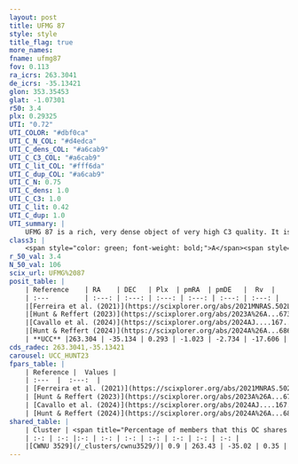 ```yaml
---
layout: post
title: UFMG 87
style: style
title_flag: true
more_names: 
fname: ufmg87
fov: 0.113
ra_icrs: 263.3041
de_icrs: -35.13421
glon: 353.35453
glat: -1.07301
r50: 3.4
plx: 0.29325
UTI: "0.72"
UTI_COLOR: "#dbf0ca"
UTI_C_N_COL: "#d4edca"
UTI_C_dens_COL: "#a6cab9"
UTI_C_C3_COL: "#a6cab9"
UTI_C_lit_COL: "#fff6da"
UTI_C_dup_COL: "#a6cab9"
UTI_C_N: 0.75
UTI_C_dens: 1.0
UTI_C_C3: 1.0
UTI_C_lit: 0.42
UTI_C_dup: 1.0
UTI_summary: |
    UFMG 87 is a rich, very dense object of very high C3 quality. It is poorly studied in the literature. This object shares a very small percentage of members with a later reported entry.
class3: |
    <span style="color: green; font-weight: bold;">A</span><span style="color: green; font-weight: bold;">A</span>
r_50_val: 3.4
N_50_val: 106
scix_url: UFMG%2087
posit_table: |
    | Reference    | RA    | DEC   | Plx  | pmRA  | pmDE   |  Rv  |
    | :---         | :---: | :---: | :---: | :---: | :---: | :---: |
    |[Ferreira et al. (2021)](https://scixplorer.org/abs/2021MNRAS.502L..90F) | 263.283 | -35.135 | 0.317 | -1.041 | -2.655 | -- |
    |[Hunt & Reffert (2023)](https://scixplorer.org/abs/2023A%26A...673A.114H) | 263.299 | -35.136 | 0.284 | -1.01 | -2.72 | 41.662 |
    |[Cavallo et al. (2024)](https://scixplorer.org/abs/2024AJ....167...12C) | 263.29 | -35.136 | 0.286 | -- | -- | -- |
    |[Hunt & Reffert (2024)](https://scixplorer.org/abs/2024A%26A...686A..42H) | 263.299 | -35.136 | 0.284 | -1.01 | -2.72 | 41.662 |
    | **UCC** |263.304 | -35.134 | 0.293 | -1.023 | -2.734 | -17.606 | 
cds_radec: 263.3041,-35.13421
carousel: UCC_HUNT23
fpars_table: |
    | Reference |  Values |
    | :---  |  :---:  |
    | [Ferreira et al. (2021)](https://scixplorer.org/abs/2021MNRAS.502L..90F) | `E(B-V)=1.55, Dmod=11.7, logt=8.5` |
    | [Hunt & Reffert (2023)](https://scixplorer.org/abs/2023A%26A...673A.114H) | `AV50=4.762, diffAV50=2.274, MOD50=12.512, logAge50=7.792` |
    | [Cavallo et al. (2024)](https://scixplorer.org/abs/2024AJ....167...12C) | `AV50=4.98, dMod50=11.53, logAge50=7.76, [Fe/H]50=-0.99` |
    | [Hunt & Reffert (2024)](https://scixplorer.org/abs/2024A%26A...686A..42H) | `MassJ=1703.47` |
shared_table: |
    | Cluster | <span title="Percentage of members that this OC shares with the ones listed">%</span>   | RA   | DEC   | Plx   | pmRA  | pmDE  | Rv | UTI |
    | :-: | :-: |:-: | :-: | :-: | :-: | :-: | :-: | :-: |
    |[CWNU 3529](/_clusters/cwnu3529/)| 0.9 | 263.43 | -35.02 | 0.35 | -0.81 | -2.32 | -33.33 |0.51 |
---
```

